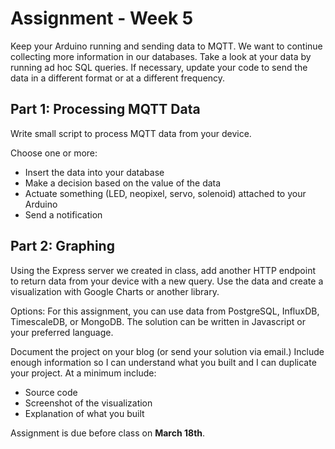 # Assignment - Week 5

Keep your Arduino running and sending data to MQTT. We want to continue collecting more information in our databases. Take a look at your data by running ad hoc SQL queries. If necessary, update your code to send the data in a different format or at a different frequency.

## Part 1: Processing MQTT Data

Write small script to process MQTT data from your device.

Choose one or more:
* Insert the data into your database
* Make a decision based on the value of the data
* Actuate something (LED, neopixel, servo, solenoid) attached to your Arduino
* Send a notification

## Part 2: Graphing

Using the Express server we created in class, add another HTTP endpoint to return data from your device with a new query. Use the data and create a visualization with Google Charts or another library.

Options: For this assignment, you can use data from PostgreSQL, InfluxDB, TimescaleDB, or MongoDB. The solution can be written in Javascript or your preferred language.

Document the project on your blog (or send your solution via email.) Include enough information so I can understand what you built and I can duplicate your project. At a minimum include:

 * Source code
 * Screenshot of the visualization
 * Explanation of what you built
 
Assignment is due before class on **March 18th**.
